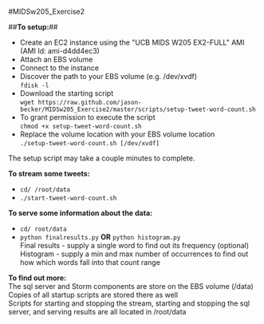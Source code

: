 #MIDSw205_Exercise2

##__To setup:__##  
- Create an EC2 instance using the "UCB MIDS W205 EX2-FULL" AMI (AMI Id: ami-d4dd4ec3)  
- Attach an EBS volume  
- Connect to the instance  
- Discover the path to your EBS volume (e.g. /dev/xvdf)  
	`fdisk -l`  
- Download the starting script  
	`wget https://raw.github.com/jason-becker/MIDSw205_Exercise2/master/scripts/setup-tweet-word-count.sh`  
- To grant permission to execute the script  
	`chmod +x setup-tweet-word-count.sh`  
- Replace the volume location with your EBS volume location  
	`./setup-tweet-word-count.sh [/dev/xvdf]`  

The setup script may take a couple minutes to complete.  

__To stream some tweets:__
- `cd/ /root/data`  
- `./start-tweet-word-count.sh`

__To serve some information about the data:__  
- `cd/ root/data`  
- `python finalresults.py` __OR__ `python histogram.py`  
Final results - supply a single word to find out its frequency (optional)  
Histogram - supply a min and max number of occurrences to find out how which words fall into that count range  

__To find out more:__  
The sql server and Storm components are store on the EBS volume (/data)  
Copies of all startup scripts are stored there as well  
Scripts for starting and stopping the stream, starting and stopping the sql server, and serving results are all located in /root/data  